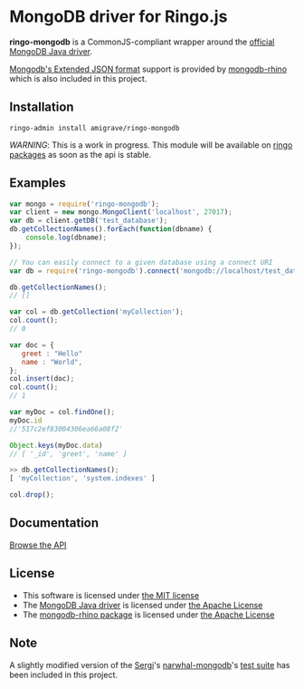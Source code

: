 MongoDB driver for Ringo.js
===========================

**ringo-mongodb** is a CommonJS-compliant wrapper around the [official MongoDB Java driver](https://github.com/mongodb/mongo-java-driver).

[Mongodb's Extended JSON format](http://www.mongodb.org/display/DOCS/Mongo+Extended+JSON) support is provided by [mongodb-rhino](http://code.google.com/p/mongodb-rhino/)
which is also included in this project.

Installation
------------

    ringo-admin install amigrave/ringo-mongodb

*_WARNING_*: This is a work in progress. This module will be available on [ringo packages](http://packages.ringojs.org) as soon as the api is stable.

Examples
--------

```javascript
var mongo = require('ringo-mongodb');
var client = new mongo.MongoClient('localhost', 27017);
var db = client.getDB('test_database');
db.getCollectionNames().forEach(function(dbname) {
    console.log(dbname);
});
```

```javascript
// You can easily connect to a given database using a connect URI
var db = require('ringo-mongodb').connect('mongodb://localhost/test_database');

db.getCollectionNames();
// []

var col = db.getCollection('myCollection');
col.count();
// 0

var doc = {
   greet : "Hello"
   name : "World",
};
col.insert(doc);
col.count();
// 1

var myDoc = col.findOne();
myDoc.id
//'517c2ef83004306ea66a08f2'

Object.keys(myDoc.data)
// [ '_id', 'greet', 'name' ]

>> db.getCollectionNames();
[ 'myCollection', 'system.indexes' ]

col.drop();
```

Documentation
-------------

[Browse the API](http://amigrave.com/p/ringo-mongodb/)

License
-------

- This software is licensed under [the MIT license](http://opensource.org/licenses/MIT)
- The [MongoDB Java driver](https://github.com/mongodb/mongo-java-driver) is licensed under [the Apache License](http://opensource.org/licenses/Apache-2.0)
- The [mongodb-rhino package](http://code.google.com/p/mongodb-rhino/) is licensed under [the Apache License](http://opensource.org/licenses/Apache-2.0)

Note
----

A slightly modified version of the [Sergi](https://github.com/sergi)'s [narwhal-mongodb](https://github.com/sergi/narwhal-mongodb)'s [test suite](https://github.com/sergi/narwhal-mongodb/tree/master/tests) has been included in this project.

